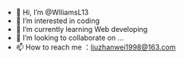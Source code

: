 - 👋 Hi, I’m @WIliamsL13
- 👀 I’m interested in coding
- 🌱 I’m currently learning Web developing
- 💞️ I’m looking to collaborate on ...
- 📫 How to reach me ：liuzhanwei1998@163.com

<!---
WIliamsL13/WIliamsL13 is a ✨ special ✨ repository because its `README.md` (this file) appears on your GitHub profile.
You can click the Preview link to take a look at your changes.
--->
